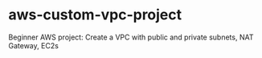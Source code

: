 # aws-custom-vpc-project
Beginner AWS project: Create a VPC with public and private subnets, NAT Gateway, EC2s
